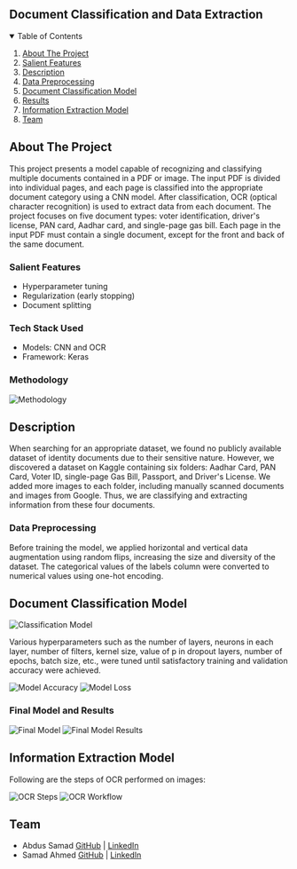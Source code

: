 ## Document Classification and Data Extraction

<details open="open">
  <summary>Table of Contents</summary>
  <ol>
    <li>
      <a href="#about-the-project">About The Project</a>
    </li>
    <li>
      <a href="#salient-features">Salient Features</a>
    </li>
    <li>
      <a href="#description">Description</a>
    </li>
    <li>
      <a href="#data-preprocessing">Data Preprocessing</a>
    </li>
    <li>
      <a href="#document-classification-model">Document Classification Model</a>
    </li>
    <li>
      <a href="#results">Results</a>
    </li>
    <li>
      <a href="#information-extraction-model">Information Extraction Model</a>
    </li>
    <li>
      <a href="#team">Team</a>
    </li>
  </ol>
</details>

## About The Project
This project presents a model capable of recognizing and classifying multiple documents contained in a PDF or image. The input PDF is divided into individual pages, and each page is classified into the appropriate document category using a CNN model. After classification, OCR (optical character recognition) is used to extract data from each document. The project focuses on five document types: voter identification, driver's license, PAN card, Aadhar card, and single-page gas bill. Each page in the input PDF must contain a single document, except for the front and back of the same document.

### Salient Features
- Hyperparameter tuning
- Regularization (early stopping)
- Document splitting

### Tech Stack Used
- Models: CNN and OCR
- Framework: Keras

### Methodology
![Methodology](https://user-images.githubusercontent.com/87893594/224972918-d1e9f755-02e0-40c0-8725-ac5c4824d49a.png)

## Description
When searching for an appropriate dataset, we found no publicly available dataset of identity documents due to their sensitive nature. However, we discovered a dataset on Kaggle containing six folders: Aadhar Card, PAN Card, Voter ID, single-page Gas Bill, Passport, and Driver's License. We added more images to each folder, including manually scanned documents and images from Google. Thus, we are classifying and extracting information from these four documents.

### Data Preprocessing
Before training the model, we applied horizontal and vertical data augmentation using random flips, increasing the size and diversity of the dataset. The categorical values of the labels column were converted to numerical values using one-hot encoding.

## Document Classification Model
![Classification Model](https://user-images.githubusercontent.com/87893594/224973161-2513f1f7-0291-41ed-9b79-c14ef2578882.png)

Various hyperparameters such as the number of layers, neurons in each layer, number of filters, kernel size, value of p in dropout layers, number of epochs, batch size, etc., were tuned until satisfactory training and validation accuracy were achieved.

![Model Accuracy](https://user-images.githubusercontent.com/87893594/224972235-be7435d0-1f11-4c38-8ab6-6958fcb3bb83.png)
![Model Loss](https://user-images.githubusercontent.com/87893594/224972374-4244b1b6-418d-4364-8fea-77a05450ca19.png)

### Final Model and Results
![Final Model](https://user-images.githubusercontent.com/87893594/224972133-8bf9642b-d16e-4880-b017-161c61d8f247.png)
![Final Model Results](https://user-images.githubusercontent.com/87893594/224972187-cd7f5c48-95d7-42fa-a187-bfd84344e903.png)

## Information Extraction Model
Following are the steps of OCR performed on images:

![OCR Steps](https://user-images.githubusercontent.com/87893594/224973268-06a235f9-6657-4970-befc-78cf665bfb65.png)
![OCR Workflow](https://user-images.githubusercontent.com/87893594/224973311-0b5c26d3-46d4-4df8-96a3-c4287072637a.png)

## Team
- Abdus Samad [GitHub](https://github.com/abdus8samad) | [LinkedIn](https://www.linkedin.com/in/abdus-8-samad/) 
- Samad Ahmed [GitHub](https://github.com/) | [LinkedIn](https://www.linkedin.com/in/samad-ahmed-6020871aa/)